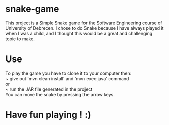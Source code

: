 # snake-game

This project is a Simple Snake game for the Software Engineering course of University of Debrecen. I chose to do Snake because I have always played it when I was a child, and I thought this would be a great and challenging topic to make. 
# Use
To play the game you have to clone it to your computer then:  
 ~ give out 'mvn clean install' and 'mvn exec:java' command  
 or  
~ run the JAR file generated in the project  
You can move the snake by pressing the arrow keys.

# Have fun playing ! :)
                                                            
